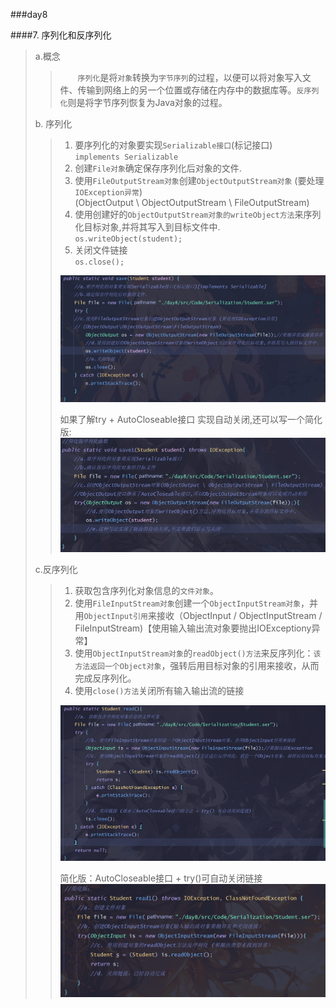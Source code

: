 ###day8

####7. 序列化和反序列化
> a.概念
> >&emsp;&emsp;`序列化`是将`对象`转换为`字节序列`的过程，以便可以将对象写入文件、传输到网络上的另一个位置或存储在内存中的数据库等。`反序列化`则是将字节序列恢复为Java对象的过程。
> 
> b. 序列化<br>
> >1. 要序列化的对象要实现`Serializable接口`(标记接口)<br>`implements Serializable`<br>
> >2. 创建`File对象`确定保存序列化后对象的文件.<br>
> >3. 使用`FileOutputStream对象`创建`ObjectOutputStream对象` (要处理`IOException异常`)
<br>(ObjectOutput \ ObjectOutputStream \ FileOutputStream)
> >4. 使用创建好的`ObjectOutputStream对象的writeObject方法`来序列化目标对象,并将其写入到目标文件中.
      `os.writeObject(student);`<br>
> >5. 关闭文件链接<br>
> > `os.close();`
> >
> >![img.png](../src/img/img_11.png)
> >
> >如果了解try + AutoCloseable接口 实现自动关闭,还可以写一个简化版:
> >![img.png](../src/img/img_8.png)
> 
> c.反序列化<br>
> >1. 获取包含序列化对象信息的`文件对象`。<br>
> >2. 使用`FileInputStream对象`创建一个`ObjectInputStream对象`，并用`ObjectInput引用`来接收（ObjectInput / ObjectInputStream / FileInputStream)【使用输入输出流对象要抛出IOExceptiony异常】<br>
> >3. 使用`ObjectInputStream对象`的`readObject()方法`来反序列化：`该方法返回一个Object对象`，强转后用目标对象的引用来接收，从而完成反序列化。
> >4. 使用`close()方法`关闭所有输入输出流的链接
> >
> >![img.png](../src/img/img_10.png)
> >
> >简化版：AutoCloseable接口 + try()可自动关闭链接
> >![img.png](../src/img/img_12.png)